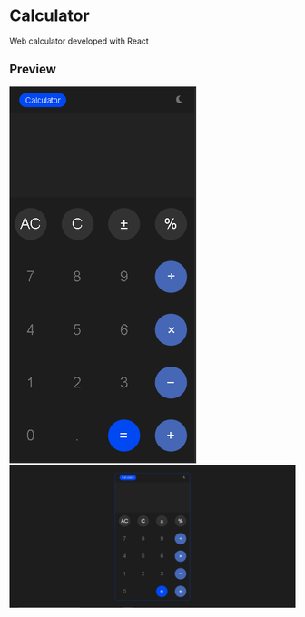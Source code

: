 # Calculator

Web calculator developed with React

## Preview

![Mobile Preview](/mobile-preview.png)
![Desktop Preview](/preview.png)
